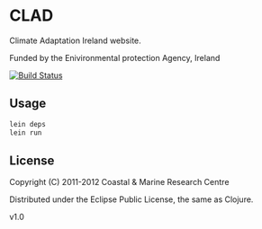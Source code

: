 # CLAD

Climate Adaptation Ireland website.

Funded by the Enivironmental protection Agency, Ireland

[![Build Status](https://secure.travis-ci.org/CMRC/CLAD.png)](http://travis-ci.org/CMRC/CLAD)

## Usage

```bash
lein deps
lein run
```

## License

Copyright (C) 2011-2012 Coastal & Marine Research Centre

Distributed under the Eclipse Public License, the same as Clojure.

v1.0
